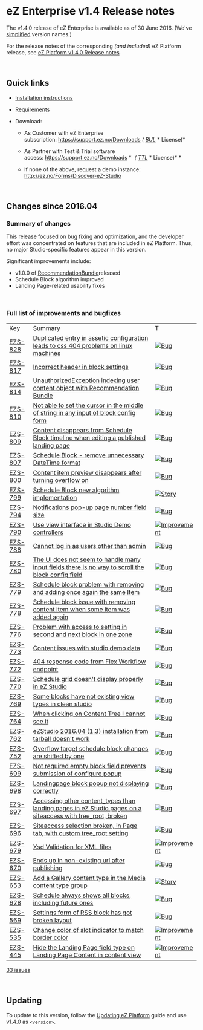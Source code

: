 #  eZ Enterprise v1.4 Release notes

The v1.4.0 release of eZ Enterprise is available as of 30 June 2016. (We've [simplified](http://share.ez.no/blogs/ez/ez-systems-release-cycles-and-version-names-simplified) version names.)

For the release notes of the corresponding *(and included)* eZ Platform release, see [eZ Platform v1.4.0 Release notes](eZ-Platform-v1.4.0-Release-notes_32113421.html)

 

## Quick links

-   [Installation instructions](31429538.html)
-    [Requirements](31429536.html)
-   Download:

    -   As Customer with eZ Enterprise subscription: <https://support.ez.no/Downloads> *( [BUL](http://ez.no/About-our-Software/Licenses-and-agreements/eZ-Business-Use-License-Agreement-eZ-BUL-Version-2.1?return=/About-our-Software/Licenses-and-agreements/eZ-Business-Use-License-Agreement-eZ-BUL-Version-2.1?processed=1457699707&return=%2FAbout-our-Software%2FLicenses-and-agreements%2FeZ-Business-Use-License-Agreement-eZ-BUL-Version-2.1?return=%2FAbout-our-Software%2FLicenses-and-agreements%2FeZ-Business-Use-License-Agreement-eZ-BUL-Version-2.1)* * License)*

    -   As Partner with Test & Trial software access: <https://support.ez.no/Downloads> *  *( [TTL](http://ez.no/About-our-Software/Licenses-and-agreements/eZ-Trial-and-Test-License-Agreement-eZ-TTL-v2.0)* * License)* *

    -   If none of the above, request a demo instance: <http://ez.no/Forms/Discover-eZ-Studio>

 

## Changes since 2016.04

### Summary of changes

This release focused on bug fixing and optimization, and the developer effort was concentrated on features that are included in eZ Platform. Thus, no major Studio-specific features appear in this version.

Significant improvements include:

-   v1.0.0 of [RecommendationBundle](https://github.com/ezsystems/EzSystemsRecommendationBundle)released
-   Schedule Block algorithm improved
-   Landing Page-related usability fixes

 

### Full list of improvements and bugfixes

|                                                            |                                                                                                                                                                 |                                                                                                                               |
|------------------------------------------------------------|-----------------------------------------------------------------------------------------------------------------------------------------------------------------|-------------------------------------------------------------------------------------------------------------------------------|
| Key                                                        | Summary                                                                                                                                                         | T                                                                                                                             |
| [EZS-828](https://jira.ez.no/browse/EZS-828?src=confmacro) | [Duplicated entry in assetic configuration leads to css 404 problems on linux machines](https://jira.ez.no/browse/EZS-828?src=confmacro)                        | [![Bug](https://jira.ez.no/images/icons/issuetypes/bug.png)](https://jira.ez.no/browse/EZS-828?src=confmacro)                 |
| [EZS-817](https://jira.ez.no/browse/EZS-817?src=confmacro) | [Incorrect header in block settings](https://jira.ez.no/browse/EZS-817?src=confmacro)                                                                           | [![Bug](https://jira.ez.no/images/icons/issuetypes/bug.png)](https://jira.ez.no/browse/EZS-817?src=confmacro)                 |
| [EZS-814](https://jira.ez.no/browse/EZS-814?src=confmacro) | [UnauthorizedException indexing user content object with Recommendation Bundle](https://jira.ez.no/browse/EZS-814?src=confmacro)                                | [![Bug](https://jira.ez.no/images/icons/issuetypes/bug.png)](https://jira.ez.no/browse/EZS-814?src=confmacro)                 |
| [EZS-810](https://jira.ez.no/browse/EZS-810?src=confmacro) | [Not able to set the cursor in the middle of string in any input of block config form](https://jira.ez.no/browse/EZS-810?src=confmacro)                         | [![Bug](https://jira.ez.no/images/icons/issuetypes/bug.png)](https://jira.ez.no/browse/EZS-810?src=confmacro)                 |
| [EZS-809](https://jira.ez.no/browse/EZS-809?src=confmacro) | [Content disappears from Schedule Block timeline when editing a published landing page](https://jira.ez.no/browse/EZS-809?src=confmacro)                        | [![Bug](https://jira.ez.no/images/icons/issuetypes/bug.png)](https://jira.ez.no/browse/EZS-809?src=confmacro)                 |
| [EZS-807](https://jira.ez.no/browse/EZS-807?src=confmacro) | [Schedule Block - remove unnecessary DateTime format](https://jira.ez.no/browse/EZS-807?src=confmacro)                                                          | [![Bug](https://jira.ez.no/images/icons/issuetypes/bug.png)](https://jira.ez.no/browse/EZS-807?src=confmacro)                 |
| [EZS-800](https://jira.ez.no/browse/EZS-800?src=confmacro) | [Content item preview disappears after turning overflow on](https://jira.ez.no/browse/EZS-800?src=confmacro)                                                    | [![Bug](https://jira.ez.no/images/icons/issuetypes/bug.png)](https://jira.ez.no/browse/EZS-800?src=confmacro)                 |
| [EZS-799](https://jira.ez.no/browse/EZS-799?src=confmacro) | [Schedule Block new algorithm implementation](https://jira.ez.no/browse/EZS-799?src=confmacro)                                                                  | [![Story](https://jira.ez.no/images/icons/issuetypes/story.png)](https://jira.ez.no/browse/EZS-799?src=confmacro)             |
| [EZS-794](https://jira.ez.no/browse/EZS-794?src=confmacro) | [Notifications pop-up page number field size](https://jira.ez.no/browse/EZS-794?src=confmacro)                                                                  | [![Bug](https://jira.ez.no/images/icons/issuetypes/bug.png)](https://jira.ez.no/browse/EZS-794?src=confmacro)                 |
| [EZS-790](https://jira.ez.no/browse/EZS-790?src=confmacro) | [Use view interface in Studio Demo controllers](https://jira.ez.no/browse/EZS-790?src=confmacro)                                                                | [![Improvement](https://jira.ez.no/images/icons/issuetypes/improvement.png)](https://jira.ez.no/browse/EZS-790?src=confmacro) |
| [EZS-788](https://jira.ez.no/browse/EZS-788?src=confmacro) | [Cannot log in as users other than admin](https://jira.ez.no/browse/EZS-788?src=confmacro)                                                                      | [![Bug](https://jira.ez.no/images/icons/issuetypes/bug.png)](https://jira.ez.no/browse/EZS-788?src=confmacro)                 |
| [EZS-780](https://jira.ez.no/browse/EZS-780?src=confmacro) | [The UI does not seem to handle many input fields there is no way to scroll the block config field](https://jira.ez.no/browse/EZS-780?src=confmacro)            | [![Bug](https://jira.ez.no/images/icons/issuetypes/bug.png)](https://jira.ez.no/browse/EZS-780?src=confmacro)                 |
| [EZS-779](https://jira.ez.no/browse/EZS-779?src=confmacro) | [Schedule block problem with removing and adding once again the same Item](https://jira.ez.no/browse/EZS-779?src=confmacro)                                     | [![Bug](https://jira.ez.no/images/icons/issuetypes/bug.png)](https://jira.ez.no/browse/EZS-779?src=confmacro)                 |
| [EZS-778](https://jira.ez.no/browse/EZS-778?src=confmacro) | [Schedule block issue with removing content item when some item was added again](https://jira.ez.no/browse/EZS-778?src=confmacro)                               | [![Bug](https://jira.ez.no/images/icons/issuetypes/bug.png)](https://jira.ez.no/browse/EZS-778?src=confmacro)                 |
| [EZS-776](https://jira.ez.no/browse/EZS-776?src=confmacro) | [Problem with access to setting in second and next block in one zone](https://jira.ez.no/browse/EZS-776?src=confmacro)                                          | [![Bug](https://jira.ez.no/images/icons/issuetypes/bug.png)](https://jira.ez.no/browse/EZS-776?src=confmacro)                 |
| [EZS-773](https://jira.ez.no/browse/EZS-773?src=confmacro) | [Content issues with studio demo data](https://jira.ez.no/browse/EZS-773?src=confmacro)                                                                         | [![Bug](https://jira.ez.no/images/icons/issuetypes/bug.png)](https://jira.ez.no/browse/EZS-773?src=confmacro)                 |
| [EZS-772](https://jira.ez.no/browse/EZS-772?src=confmacro) | [404 response code from Flex Workflow endpoint](https://jira.ez.no/browse/EZS-772?src=confmacro)                                                                | [![Bug](https://jira.ez.no/images/icons/issuetypes/bug.png)](https://jira.ez.no/browse/EZS-772?src=confmacro)                 |
| [EZS-770](https://jira.ez.no/browse/EZS-770?src=confmacro) | [Schedule grid doesn't display properly in eZ Studio](https://jira.ez.no/browse/EZS-770?src=confmacro)                                                          | [![Bug](https://jira.ez.no/images/icons/issuetypes/bug.png)](https://jira.ez.no/browse/EZS-770?src=confmacro)                 |
| [EZS-769](https://jira.ez.no/browse/EZS-769?src=confmacro) | [Some blocks have not existing view types in clean studio](https://jira.ez.no/browse/EZS-769?src=confmacro)                                                     | [![Bug](https://jira.ez.no/images/icons/issuetypes/bug.png)](https://jira.ez.no/browse/EZS-769?src=confmacro)                 |
| [EZS-764](https://jira.ez.no/browse/EZS-764?src=confmacro) | [When clicking on Content Tree I cannot see it](https://jira.ez.no/browse/EZS-764?src=confmacro)                                                                | [![Bug](https://jira.ez.no/images/icons/issuetypes/bug.png)](https://jira.ez.no/browse/EZS-764?src=confmacro)                 |
| [EZS-762](https://jira.ez.no/browse/EZS-762?src=confmacro) | [eZStudio 2016.04 (1.3) installation from tarball doesn't work](https://jira.ez.no/browse/EZS-762?src=confmacro)                                                | [![Bug](https://jira.ez.no/images/icons/issuetypes/bug.png)](https://jira.ez.no/browse/EZS-762?src=confmacro)                 |
| [EZS-752](https://jira.ez.no/browse/EZS-752?src=confmacro) | [Overflow target schedule block changes are shifted by one](https://jira.ez.no/browse/EZS-752?src=confmacro)                                                    | [![Bug](https://jira.ez.no/images/icons/issuetypes/bug.png)](https://jira.ez.no/browse/EZS-752?src=confmacro)                 |
| [EZS-699](https://jira.ez.no/browse/EZS-699?src=confmacro) | [Not required empty block field prevents submission of configure popup](https://jira.ez.no/browse/EZS-699?src=confmacro)                                        | [![Bug](https://jira.ez.no/images/icons/issuetypes/bug.png)](https://jira.ez.no/browse/EZS-699?src=confmacro)                 |
| [EZS-698](https://jira.ez.no/browse/EZS-698?src=confmacro) | [Landingpage block popup not displaying correctly](https://jira.ez.no/browse/EZS-698?src=confmacro)                                                             | [![Bug](https://jira.ez.no/images/icons/issuetypes/bug.png)](https://jira.ez.no/browse/EZS-698?src=confmacro)                 |
| [EZS-697](https://jira.ez.no/browse/EZS-697?src=confmacro) | [Accessing other content\_types than landing pages in eZ Studio pages on a siteaccess with tree\_root, broken](https://jira.ez.no/browse/EZS-697?src=confmacro) | [![Bug](https://jira.ez.no/images/icons/issuetypes/bug.png)](https://jira.ez.no/browse/EZS-697?src=confmacro)                 |
| [EZS-696](https://jira.ez.no/browse/EZS-696?src=confmacro) | [Siteaccess selection broken, in Page tab, with custom tree\_root setting](https://jira.ez.no/browse/EZS-696?src=confmacro)                                     | [![Bug](https://jira.ez.no/images/icons/issuetypes/bug.png)](https://jira.ez.no/browse/EZS-696?src=confmacro)                 |
| [EZS-679](https://jira.ez.no/browse/EZS-679?src=confmacro) | [Xsd Validation for XML files](https://jira.ez.no/browse/EZS-679?src=confmacro)                                                                                 | [![Improvement](https://jira.ez.no/images/icons/issuetypes/improvement.png)](https://jira.ez.no/browse/EZS-679?src=confmacro) |
| [EZS-670](https://jira.ez.no/browse/EZS-670?src=confmacro) | [Ends up in non-existing url after publishing](https://jira.ez.no/browse/EZS-670?src=confmacro)                                                                 | [![Bug](https://jira.ez.no/images/icons/issuetypes/bug.png)](https://jira.ez.no/browse/EZS-670?src=confmacro)                 |
| [EZS-653](https://jira.ez.no/browse/EZS-653?src=confmacro) | [Add a Gallery content type in the Media content type group](https://jira.ez.no/browse/EZS-653?src=confmacro)                                                   | [![Story](https://jira.ez.no/images/icons/issuetypes/story.png)](https://jira.ez.no/browse/EZS-653?src=confmacro)             |
| [EZS-628](https://jira.ez.no/browse/EZS-628?src=confmacro) | [Schedule always shows all blocks, including future ones](https://jira.ez.no/browse/EZS-628?src=confmacro)                                                      | [![Bug](https://jira.ez.no/images/icons/issuetypes/bug.png)](https://jira.ez.no/browse/EZS-628?src=confmacro)                 |
| [EZS-569](https://jira.ez.no/browse/EZS-569?src=confmacro) | [Settings form of RSS block has got broken layout](https://jira.ez.no/browse/EZS-569?src=confmacro)                                                             | [![Bug](https://jira.ez.no/images/icons/issuetypes/bug.png)](https://jira.ez.no/browse/EZS-569?src=confmacro)                 |
| [EZS-535](https://jira.ez.no/browse/EZS-535?src=confmacro) | [Change color of slot indicator to match border color](https://jira.ez.no/browse/EZS-535?src=confmacro)                                                         | [![Improvement](https://jira.ez.no/images/icons/issuetypes/improvement.png)](https://jira.ez.no/browse/EZS-535?src=confmacro) |
| [EZS-445](https://jira.ez.no/browse/EZS-445?src=confmacro) | [Hide the Landing Page field type on Landing Page Content in content view](https://jira.ez.no/browse/EZS-445?src=confmacro)                                     | [![Improvement](https://jira.ez.no/images/icons/issuetypes/improvement.png)](https://jira.ez.no/browse/EZS-445?src=confmacro) |

 [33 issues](https://jira.ez.no/secure/IssueNavigator.jspa?reset=true&jqlQuery=key+%3D+EZS-788+OR+key+%3D+EZS-773+OR+key+%3D+EZS-776+OR+key+%3D+EZS-770+OR+key+%3D+EZS-769+OR+key+%3D+EZS-764+OR+key+%3D+EZS-762+OR+key+%3D+EZS-653+OR+key+%3D+EZS-535+OR+key+%3D+EZS-445+OR+key+%3D+EZS-799+OR+key+%3D+EZS-779+OR+key+%3D+EZS-780+OR+key+%3D+EZS-698+OR+key+%3D+EZS-699+OR+key+%3D+EZS-790+OR+key+%3D+EZS-679+OR+key+%3D+EZS-752+OR+key+%3D+EZS-807+OR+key+%3D+EZS-778+OR+key+%3D+EZS-809+OR+key+%3D+EZS-800+OR+key+%3D+EZS-794+OR+key+%3D+EZS-817+OR+key+%3D+EZS-810+OR+key+%3D+EZS-670+OR+key+%3D+EZS-828+OR+key+%3D+EZS-569+OR+key+%3D+EZS-696+OR+key+%3D+EZS-697+OR+key+%3D+EZS-814+OR+key+%3D+EZS-772+OR+key+%3D+EZS-628+&src=confmacro "View all matching issues in JIRA.")

 

## Updating

To update to this version, follow the [Updating eZ Platform](Updating-eZ-Platform_31431770.html) guide and use v1.4.0 as `<version>`.
